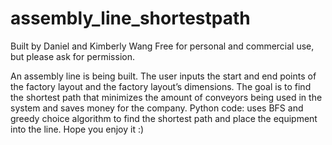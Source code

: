 # assembly_line_shortestpath
Built by Daniel and Kimberly Wang
Free for personal and commercial use, but please ask for permission. 

An assembly line is being built. The user inputs the start and end points of the factory layout and the factory layout’s dimensions. 
The goal is to find the shortest path that minimizes the amount of conveyors being used in the system and saves money for the company.
Python code: uses BFS and greedy choice algorithm to find the shortest path and place the equipment into the line. 
Hope you enjoy it :)


